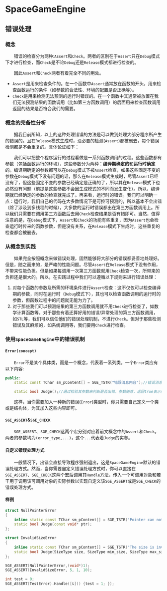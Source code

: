 ﻿# SpaceGameEngine
## 错误处理
### 概念
&emsp;&emsp;错误的检查分为两种:`Assert`和`Check`。两者的区别在于`Assert`只在`Debug`模式下才进行检查，而`Check`是不论`Debug`还是`Release`模式都进行检查的。  

&emsp;&emsp;因此`Assert`和`Check`两者有着完全不同的用处。
* `Assert`是用来检查条件的。在一个函数中`Assert`通常放在函数的开头，用来检查函数运行的条件（如参数的合法性、环境的配置是否正确等）。
* `Check`是用来检测无法预测的运行时错误的。在一个函数中其通常被放置在我们无法预测结果的函数调用（比如第三方函数调用）的后面用来检查函数调用返回的结果是否符合我们的需要。

### 概念的完备性分析
&emsp;&emsp;据我目前所知，以上的这种处理错误的方法是可以做到处理大部分程序所产生的错误的。且在`Release`模式生成时，没必要的检测(`Assert`)都被删去，每个错误检测都是不会重复的。具体论证如下：

&emsp;&emsp;我们可以把整个程序运行的过程看做是一系列函数调用的过程。这些函数都有参数（包括函数运行的环境），这些参数分为两种：**编译期确定的**和**运行时确定**的。编译期确定的参数都可以在`Debug`模式下被`Assert`检查，如果这些固定不变的参数在`Debug`模式下没有问题的话，那么在`Release`模式生成时，尽管`Assert`已经没有了，但这些固定不变的参数已经确定是正确的了，所以其在`Release`模式下也必然没有问题（前提是这些参数不会因生成模式的不同而发生变化）。所以，编译期就已经确定的参数的检查就完成了。再来看，运行时的错误。我们可以明确一点：运行时，我们自己的代码在大多数情况下是可控可预测的，所以基本不会出错（除了涉及到多线程的时候），大多数的运行时错误都出在第三方函数调用上。所以我们只需要在调用第三方函数后去用`Check`检查结果是否有错即可。当然，值得注意的是，在`Debug`模式下，`Assert`和`Check`的功能有些重复，因为`Assert`也会检查运行时传来的函数参数，但是没有关系，在`Release`模式下生成时，这些重复的检查都会被删去。

### 从概念到实践
&emsp;&emsp;如果完全按照概念来做错误处理，固然能够将大部分的错误都妥善地处理好。但是，随之而来的，是严峻的性能问题。尽管`Assert`在`Release`模式下没有作用，不带来性能负担。但是如果每调用一次第三方函数就用`Check`检查一次，所带来的负担还是很大的。所以，在实践过程中我们可以遵循以下规则来进行错误处理：  
1. 对每个函数的参数及所需的环境条件进行`Assert`检查：这不仅仅可以检查编译期的参数，同时在运行时（`Debug`模式下），其也可以检查函数调用的运行时的参数，但函数过程中的问题就无能为力了。
2. 对于那些我们可以预测结果的第三方函数调用就不用`Check`进行检查了，如数学计算函数等。对于那些有着还算好用的错误/异常处理的第三方函数调用，如`STL`等，我们可以信任他们的错误处理机制，不进行`Check`。但对于那些检测错误及其麻烦的，如系统调用等，我们要用`Check`进行检查。

### 使用`SpaceGameEngine`中的错误机制
#### `Error(concept)`
&emsp;&emsp;`Error`不是某个具体类，而是一个概念，代表着一系列类。一个`Error`类应有以下内容:
```c++
public:
	static const TChar sm_pContent[] = SGE_TSTR("错误消息内容");//错误消息内容

	static bool Judge();//通过检验其参数来判断是否出错，参数随意，返回true表示有错误发生，返回false表示无错误发生
```
&emsp;&emsp;这样，当你需要加入一种新的错误(`Error`)类型时，你只需要自己定义一个类或是结构体，为其加入这些内容即可。

#### `SGE_ASSERT`&`SGE_CHECK`
&emsp;&emsp;`SGE_ASSERT`、`SGE_CHECK`这两个宏分别对应着前文概念中的`Assert`和`Check`。两者的参数均为`(error_type,...)`，这个`...`代表着`Judge`的实参。

#### 自定义错误处理方式
&emsp;&emsp;一般情况下，出错会直接导致程序强制退出，这是`SpaceGameEngine`默认的错误处理方式。然而，当你需要自定义错误处理方式时，你可以直接在`SGE_ASSERT`、`SGE_CHECK`这两个宏后调用其`Handle`方法，传入一个可调用对象和若干用于调用该可调用对象的实际参数以实现自定义该`SGE_ASSERT`或是`SGE_CHECK`的错误处理方式。

#### 样例
```c++
struct NullPointerError
{
	inline static const TChar sm_pContent[] = SGE_TSTR("Pointer can not be null");
	static bool Judge(const void* ptr);
};

struct InvalidSizeError
{
	inline static const TChar sm_pContent[] = SGE_TSTR("The size is invalid");
	static bool Judge(SizeType size, SizeType min_size, SizeType max_size);
};
```
```c++
SGE_ASSERT(NullPointerError,(void*)1);
SGE_ASSERT(InvalidSizeError, 5, 1, 10);
```
```c++
int test = 0;
SGE_ASSERT(TestError).Handle([&]() {test = 1; });
```